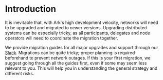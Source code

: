 # Introduction

It is inevitable that, with Ark's high development velocity, networks will need to be upgraded and migrated to newer versions. Upgrading distributed systems can be especially tricky, as all participants, delegates and node operators will need to coordinate the migration together.

We provide migration guides for all major upgrades and support through our [Slack](https://ark.io/slack). Migrations can be quite tricky; proper planning is required beforehand to prevent network outages. If this is your first migration, we suggest going through all the guides first, even if some may seem less relevant to you. This will help you in understanding the general strategy and different risks.


